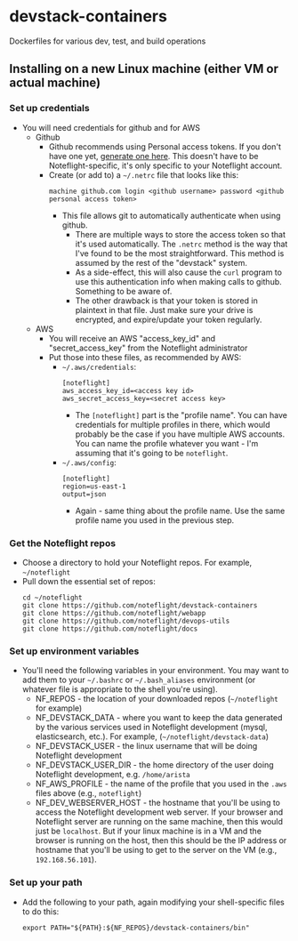 # devstack-containers
Dockerfiles for various dev, test, and build operations

## Installing on a new Linux machine (either VM or actual machine)

### Set up credentials

* You will need credentials for github and for AWS
  * Github
    * Github recommends using Personal access tokens.  If you don't have one yet, [generate one here](https://github.com/settings/tokens).  This doesn't have to be Noteflight-specific, it's only specific to your Noteflight account.
    * Create (or add to) a `~/.netrc` file that looks like this:
      ```
      machine github.com login <github username> password <github personal access token>
      ```
      * This file allows git to automatically authenticate when using github.
        * There are multiple ways to store the access token so that it's used automatically.  The `.netrc` method is the way that I've found to be the most straightforward.  This method is assumed by the rest of the "devstack" system.
        * As a side-effect, this will also cause the `curl` program to use this authentication info when making calls to github.  Something to be aware of.
        * The other drawback is that your token is stored in plaintext in that file.  Just make sure your drive is encrypted, and expire/update your token regularly.
  * AWS
    * You will receive an AWS "access_key_id" and "secret_access_key" from the Noteflight administrator
    * Put those into these files, as recommended by AWS:
      * `~/.aws/credentials`:
        ```
        [noteflight]
        aws_access_key_id=<access key id>
        aws_secret_access_key=<secret access key>
        ```
        * The `[noteflight]` part is the "profile name".  You can have credentials for multiple profiles in there, which would probably be the case if you have multiple AWS accounts.  You can name the profile whatever you want - I'm assuming that it's going to be `noteflight`.
      * `~/.aws/config`:
        ```
        [noteflight]
        region=us-east-1
        output=json
        ```
        * Again - same thing about the profile name.  Use the same profile name you used in the previous step.

### Get the Noteflight repos

* Choose a directory to hold your Noteflight repos.  For example, `~/noteflight`
* Pull down the essential set of repos:
  ```
  cd ~/noteflight
  git clone https://github.com/noteflight/devstack-containers
  git clone https://github.com/noteflight/webapp
  git clone https://github.com/noteflight/devops-utils
  git clone https://github.com/noteflight/docs
  ```

### Set up environment variables
        
* You'll need the following variables in your environment.  You may want to add them to your `~/.bashrc` or `~/.bash_aliases` environment (or whatever file is appropriate to the shell you're using).
  * NF_REPOS - the location of your downloaded repos (`~/noteflight` for example)
  * NF_DEVSTACK_DATA - where you want to keep the data generated by the various services used in Noteflight development (mysql, elasticsearch, etc.).  For example, (`~/noteflight/devstack-data`)
  * NF_DEVSTACK_USER - the linux username that will be doing Noteflight development
  * NF_DEVSTACK_USER_DIR - the home directory of the user doing Noteflight development, e.g. `/home/arista`
  * NF_AWS_PROFILE - the name of the profile that you used in the `.aws` files above (e.g., `noteflight`)
  * NF_DEV_WEBSERVER_HOST - the hostname that you'll be using to access the Noteflight development web server.  If your browser and Noteflight server are running on the same machine, then this would just be `localhost`.  But if your linux machine is in a VM and the browser is running on the host, then this should be the IP address or hostname that you'll be using to get to the server on the VM (e.g., `192.168.56.101`).

### Set up your path

* Add the following to your path, again modifying your shell-specific files to do this:
  ```
  export PATH="${PATH}:${NF_REPOS}/devstack-containers/bin"
  ```
